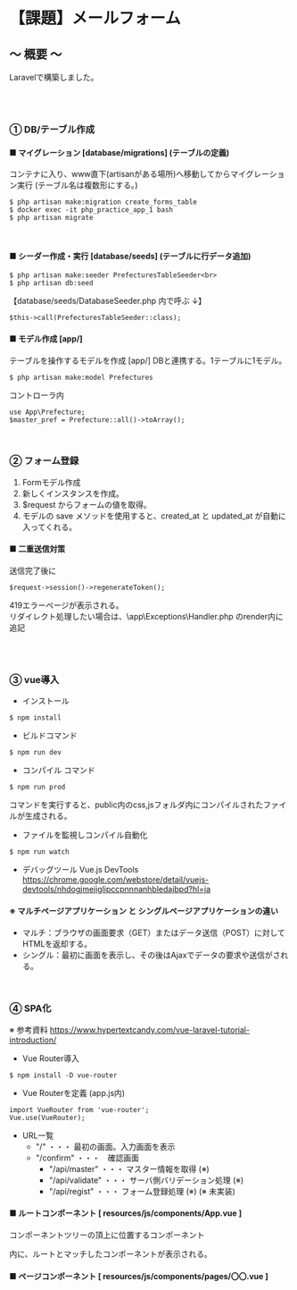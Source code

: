 # 【課題】メールフォーム　

## ～ 概要 ～

Laravelで構築しました。

<br><br>

### ① DB/テーブル作成

#### ■ マイグレーション [database/migrations] (テーブルの定義)
コンテナに入り、www直下(artisanがある場所)へ移動してからマイグレーション実行
(テーブル名は複数形にする。)

```
$ php artisan make:migration create_forms_table
$ docker exec -it php_practice_app_1 bash
$ php artisan migrate
```

<br>

#### ■ シーダー作成・実行 [database/seeds] (テーブルに行データ追加)

```
$ php artisan make:seeder PrefecturesTableSeeder<br>
$ php artisan db:seed
```

 【database/seeds/DatabaseSeeder.php 内で呼ぶ ↓】<br>
```
$this->call(PrefecturesTableSeeder::class);
```

#### ■ モデル作成 [app/]
テーブルを操作するモデルを作成 [app/] DBと連携する。1テーブルに1モデル。
```
$ php artisan make:model Prefectures
```

コントローラ内

```
use App\Prefecture;
$master_pref = Prefecture::all()->toArray();
```

<br>

### ② フォーム登録

1) Formモデル作成<br>
2) 新しくインスタンスを作成。<br>
3) $request からフォームの値を取得。<br>
4) モデルの save メソッドを使用すると、created_at と updated_at が自動に入ってくれる。

#### ■ 二重送信対策

送信完了後に
```
$request->session()->regenerateToken();
```

419エラーページが表示される。 <br>
リダイレクト処理したい場合は、\app\Exceptions\Handler.php のrender内に追記 

<br><br>

### ③ vue導入
- インストール
```
$ npm install
```

- ビルドコマンド
```
$ npm run dev
```

- コンパイル コマンド
```
$ npm run prod
```

コマンドを実行すると、public内のcss,jsフォルダ内にコンパイルされたファイルが生成される。

- ファイルを監視しコンパイル自動化
```
$ npm run watch
```

- デバッグツール Vue.js DevTools<br>
https://chrome.google.com/webstore/detail/vuejs-devtools/nhdogjmejiglipccpnnnanhbledajbpd?hl=ja


#### ※ マルチページアプリケーション と シングルページアプリケーションの違い
- マルチ：ブラウザの画面要求（GET）またはデータ送信（POST）に対してHTMLを返却する。
- シングル：最初に画面を表示し、その後はAjaxでデータの要求や送信がされる。

<br>

### ④ SPA化

※ 参考資料 https://www.hypertextcandy.com/vue-laravel-tutorial-introduction/

- Vue Router導入
```
$ npm install -D vue-router
```

- Vue Routerを定義 (app.js内)
```
import VueRouter from 'vue-router';
Vue.use(VueRouter);
```

- URL一覧
	- "/"              ・・・  最初の画面。入力画面を表示
  - "/confirm"       ・・・　確認画面
	- "/api/master"    ・・・  マスター情報を取得 (※)
	- "/api/validate"  ・・・  サーバ側バリデーション処理 (※)
	- "/api/regist"    ・・・  フォーム登録処理 (※)
(※ 未実装)

#### ■ ルートコンポーネント [ resources/js/components/App.vue ]
コンポーネントツリーの頂上に位置するコンポーネント

<router-view />内に、ルートとマッチしたコンポーネントが表示される。

#### ■ ページコンポーネント [ resources/js/components/pages/〇〇.vue ]

<template>内に、ページによって切り替える内容を記述する。

#### ■ ルーティングの定義 [ resources/js/router.js ]
- VueRouterインスタンスを作成
- ページ(url)に対して、表示するコンポーネントを設定

#### ■ ルーティング定義を読み込む [ resources/js/app.js ]
- app.jsに、router.jsで定義したルーティング定義をインポート
※ web.php内で、api以外のURLは、view内のform/index（views/index.blade.php）を表示するようにしており、<br>
そのindex.blade.phpでapp.jsを読み込み、要素表示するようにしている。

#### ☆ vue-head でmetaの設定・切り替え  
- [ resources/js/app.js ]
Vueインスタンスを作成。「head」要素内に、全ページ共通のhead内の項目を設定していく。

- [ resources/js/components/pages/〇〇.vue ]
vueファイル下部にscriptタグを作成し、ページごとに切り替えるhead要素を記述。
単一ファイルコンポーネントでscriptを使用する際は、export default で囲む必要がある。

<br>

### ⑤ API実装
#### ■ Ajax通信は axiosを使用

※ axiosの利点<br>
axiosは、promiseベースで組まれているため、<br>
非同期処理の一連の流れをメソッドチェーンの形で書けるようになり、<br>
ネストされたコールバックのプログラムより読みやすくなる。

<br><br>

## MEMO
- httaccess と env を作成するのを忘れずに。
- blade  キー名は value.key で指定可能。 連想配列名は指定できない。
- DB_HOST は mysql(Dockerのサービス名) を指定し、コマンド類はコンテナ内で行う。
- 「クラスが存在しない」等のエラーが出た場合は、 composer dump-autoload を打ち、クラスを呼び出せるようにする。
- テーブル構造の変更
- デフォルトでは変更を行うことができないため、下記を打ち追加。
```
$ composer require doctrine/dbal
$ php artisan make:migration change_forms_table --table forms
```
- jsファイル読み込みで「defer」を付けると、html読み込みが完了した後に実行されるようになる。
- apiのミドルウェアグループには、セッションやクッキー、CSRF トークンを扱うミドルウェアが含まれていない。
```
app/Providers/RouteServiceProvider.php
```
- jQueryをimportするようにした際に出現した不具合
```
$.fn.load = function(){
	// 変更前： $(window).load(function(){
```